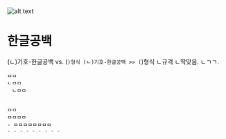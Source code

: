 
#
![alt text](md-list-ㄴ기호.png)






# 한글공백
(ㄴ)기호-한글공백 vs. (```)형식
(ㄴ)기호-한글공백 >> (```)형식
ㄴ규격
ㄴ딱맞음.
ㄴㄱㄱ.
```
ㅁㅁ
ㄴㅁㅁ
ㅤㄴㅁㅁ


ㅁㅁ
ㅁㅁㅁㅁ
- ㅁㅁㅁㅁㅁㅁㅁㅁ
- - - - - - - - -  
```

